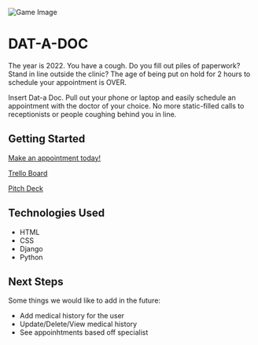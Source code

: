 ![Game Image](https://i.imgur.com/fxbBd6l.png)

# DAT-A-DOC

The year is 2022. You have a cough. Do you fill out piles of paperwork? Stand in line outside the clinic? The age of being put on hold for 2 hours to schedule your appointment is OVER.

Insert Dat-a Doc. Pull out your phone or laptop and easily schedule an appointment with the doctor of your choice. No more static-filled calls to receptionists or people coughing behind you in line.

## Getting Started

[Make an appointment today!](https://datadocapp.herokuapp.com/appointment/)

[Trello Board](https://trello.com/b/nkKXFmId/ga-project-3-planning)

[Pitch Deck](https://docs.google.com/presentation/d/1BaHAiWxvpF4YYjNrV7IEjSlbUSkDwiERjD49ooyR2FQ/edit?usp=sharing)

## Technologies Used

- HTML
- CSS
- Django
- Python


## Next Steps

Some things we would like to add in the future:

- Add medical history for the user
- Update/Delete/View medical history
- See appoinhtments based off specialist
